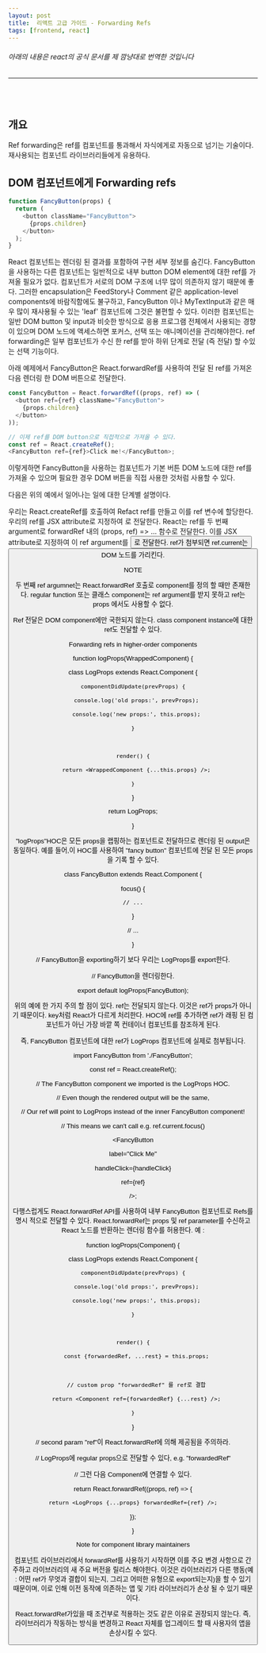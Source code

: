 ```yaml
---
layout: post
title:  리액트 고급 가이드 - Forwarding Refs 
tags: [frontend, react]
---
```

###### 아래의 내용은 react의 공식 문서를 제 깜냥대로 번역한 것입니다
___
<br>
<br>


## 개요

Ref forwarding은  ref를 컴포넌트를 통과해서 자식에게로 자동으로 넘기는 기술이다.
재사용되는 컴포넌트 라이브러리들에게 유용하다.

## DOM 컴포넌트에게 Forwarding refs

```js
function FancyButton(props) {
  return (
    <button className="FancyButton">
      {props.children}
    </button>
  );
}
```

 React 컴포넌트는 렌더링 된 결과를 포함하여 구현 세부 정보를 숨긴다. 
 FancyButton을 사용하는 다른 컴포넌트는 일반적으로 내부 button DOM element에 대한 ref를 가져올 필요가 없다.
  컴포넌트가 서로의 DOM 구조에 너무 많이 의존하지 않기 때문에 좋다.
 그러한 encapsulation은 FeedStory나 Comment 같은 application-level components에 바람직함에도 불구하고,
  FancyButton 이나 MyTextInput과 같은 매우 많이 재사용될 수 있는 'leaf' 컴포넌트에 그것은 불편할 수 있다.
   이러한 컴포넌트는 일반 DOM button 및 input과 비슷한 방식으로 응용 프로그램 전체에서 
   사용되는 경향이 있으며 DOM 노드에 액세스하면 포커스, 선택 또는 애니메이션을 관리해야한다.
ref forwarding은 일부 컴포넌트가 수신 한 ref를 받아 하위 단계로 전달 (즉 전달) 할 수있는 선택 기능이다.

 아래 예제에서 FancyButton은 React.forwardRef를 사용하여 전달 된 ref를 가져온 다음 렌더링 한 DOM 버튼으로 전달한다.

```js
const FancyButton = React.forwardRef((props, ref) => (
  <button ref={ref} className="FancyButton">
    {props.children}
  </button>
));

// 이제 ref를 DOM button으로 직접적으로 가져올 수 있다.
const ref = React.createRef();
<FancyButton ref={ref}>Click me!</FancyButton>;
```

이렇게하면 FancyButton을 사용하는 컴포넌트가 기본 버튼 DOM 노드에 대한 ref를 가져올 수 있으며 
필요한 경우 DOM 버튼을 직접 사용한 것처럼 사용할 수 있다.

다음은 위의 예에서 일어나는 일에 대한 단계별 설명이다.


우리는 React.createRef를 호출하여 Refact ref를 만들고 이를 ref 변수에 할당한다.
우리의 ref를 JSX attribute로 지정하여 <FancyButton ref = {ref}>로 전달한다.
React는 ref를 두 번째 argument로 forwardRef 내의 (props, ref) => ... 함수로 전달한다.
이를 JSX attribute로 지정하여 이 ref argument를 <button ref = {ref}>로 전달한다.
ref가 첨부되면 ref.current는 <button> DOM 노드를 가리킨다.


NOTE

두 번째 ref argumnet는 React.forwardRef 호출로 component를 정의 할 때만 존재한다. regular function 또는 클래스 component는 ref argument를 받지 못하고 ref는 props 에서도 사용할 수 없다.

Ref 전달은 DOM component에만 국한되지 않는다. class component instance에 대한 ref도 전달할 수 있다.







Forwarding refs in higher-order components

function logProps(WrappedComponent) {

  class LogProps extends React.Component {

    componentDidUpdate(prevProps) {

      console.log('old props:', prevProps);

      console.log('new props:', this.props);

    }



    render() {

      return <WrappedComponent {...this.props} />;

    }

  }



  return LogProps;

}



"logProps"HOC은 모든 props을 랩핑하는 컴포넌트로 전달하므로 렌더링 된 output은 동일하다. 예를 들어,이 HOC를 사용하여 "fancy button" 컴포넌트에 전달 된 모든 props을 기록 할 수 있다.



class FancyButton extends React.Component {

  focus() {

    // ...

  }



  // ...

}



// FancyButton을 exporting하기 보다 우리는 LogProps를 export한다.

// FancyButton을 렌더링한다.

export default logProps(FancyButton);



위의 예에 한 가지 주의 할 점이 있다. ref는 전달되지 않는다. 이것은 ref가 props가 아니기 때문이다. key처럼 React가 다르게 처리한다. HOC에 ref를 추가하면 ref가 래핑 된 컴포넌트가 아닌 가장 바깥 쪽 컨테이너 컴포넌트를 참조하게 된다.



즉, FancyButton 컴포넌트에 대한 ref가 LogProps 컴포넌트에 실제로 첨부됩니다.



import FancyButton from './FancyButton';



const ref = React.createRef();



// The FancyButton component we imported is the LogProps HOC.

// Even though the rendered output will be the same,

// Our ref will point to LogProps instead of the inner FancyButton component!

// This means we can't call e.g. ref.current.focus()

<FancyButton

  label="Click Me"

  handleClick={handleClick}

  ref={ref}

/>;



다행스럽게도 React.forwardRef API를 사용하여 내부 FancyButton 컴포넌트로 Refs를 명시 적으로 전달할 수 있다. React.forwardRef는 props 및 ref parameter를 수신하고 React 노드를 반환하는 렌더링 함수를 허용한다. 예 :



function logProps(Component) {

  class LogProps extends React.Component {

    componentDidUpdate(prevProps) {

      console.log('old props:', prevProps);

      console.log('new props:', this.props);

    }



    render() {

      const {forwardedRef, ...rest} = this.props;



      // custom prop "forwardedRef" 를 ref로 결합

      return <Component ref={forwardedRef} {...rest} />;

    }

  }



  // second param "ref"이  React.forwardRef에 의해 제공됨을 주의하라.

  // LogProps에 regular props으로 전달할 수 있다, e.g. "forwardedRef"

  // 그런 다음 Component에 연결할 수 있다.

  return React.forwardRef((props, ref) => {

    return <LogProps {...props} forwardedRef={ref} />;

  });

}







Note for component library maintainers



 컴포넌트 라이브러리에서 forwardRef를 사용하기 시작하면 이를 주요 변경 사항으로 간주하고 라이브러리의 새 주요 버전을 릴리스 해야한다. 이것은 라이브러리가 다른 행동(예 : 어떤 ref가 무엇과 결합이 되는지, 그리고 어떠한 유형으로 export되는지)을 할 수 있기 때문이며, 이로 인해 이전 동작에 의존하는 앱 및 기타 라이브러리가 손상 될 수 있기 때문이다.

 React.forwardRef가있을 때 조건부로 적용하는 것도 같은 이유로 권장되지 않는다. 즉, 라이브러리가 작동하는 방식을 변경하고 React 자체를 업그레이드 할 때 사용자의 앱을 손상시킬 수 있다.









